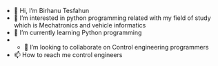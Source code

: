 - 👋 Hi, I’m Birhanu Tesfahun
- 👀 I’m interested in python programming related with my field of study which is Mechatronics and vehicle informatics
- 🌱 I’m currently learning  Python programming
- - 💞️ I’m looking to collaborate on Control engineering programmers
- 📫 How to reach me control engineers 

<!---
tesfahunbirhanu123/tesfahunbirhanu123 is a ✨ special ✨ repository because its `README.md` (this file) appears on your GitHub profile.
You can click the Preview link to take a look at your changes.
--->
